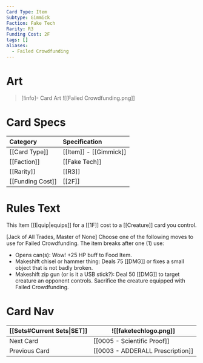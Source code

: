 ```yaml
---
Card Type: Item
Subtype: Gimmick
Faction: Fake Tech
Rarity: R3
Funding Cost: 2F
tags: []
aliases:
  - Failed Crowdfunding
---
```

# Art

> [!info]- Card Art
> ![[Failed Crowdfunding.png]]

# Card Specs

| Category | Specification| 
| :--- | :--- |
| [[Card Type]] | [[Item]] - [[Gimmick]] |  
| [[Faction]] | [[Fake Tech]] |  
| [[Rarity]] | [[R3]] |  
| [[Funding Cost]] | [[2F]] | 

# Rules Text  

This Item [[Equip|equips]] for a [[1F]] cost to a [[Creature]] card you control.  

[Jack of All Trades, Master of None] Choose one of the following moves to use for Failed Crowdfunding. The item breaks after one (1) use:
- Opens can(s): Wow! +25 HP buff to Food Item.
- Makeshift chisel or hammer thing:  Deals 75 [[DMG]] or fixes a small object that is not badly broken.
- Makeshift zip gun (or is it a USB stick?): Deal 50 [[DMG]] to target creature an opponent controls.  Sacrifice the creature equipped with Failed Crowdfunding.  


# Card Nav

| [[Sets#Current Sets\|SET]] | ![[faketechlogo.png]] |
| --- | --- |
| Next Card | [[0005 - Scientific Proof]] |
| Previous Card | [[0003 - ADDERALL Prescription]] |


